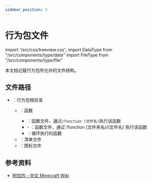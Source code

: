 ```yaml
---
sidebar_position: 3
---
```


# 行为包文件

import '/src/css/treeview.css';
import DataType from "/src/components/type/data"
import FileType from "/src/components/type/file"

本文档记载行为包所允许的文件结构。

## 文件路径

<treeview>

- <FileType type="folder" name="BP"/>：行为包根目录
  - <FileType type="folder" name="functions"/>：函数
    - <FileType type="file" name="（文件名）.mcfunction"/>：函数文件，通过`/function (文件名)`执行该函数
    - <FileType type="folder" name="（文件夹名）"/>
      - <FileType type="file" name="（文件名）.mcfunction"/>：函数文件，通过`/function (文件夹名)/(文件名)`执行该函数
    - <FileType type="file" name="tick.json"/>：循环执行的函数
  - <FileType type="file" name="manifest.json"/>：清单文件
  - <FileType type="image" name="pack_icon.png"/>：图标文件

</treeview>

## 参考资料

- [附加包 - 中文 Minecraft Wiki](https://zh.minecraft.wiki/w/附加包#行为包)
